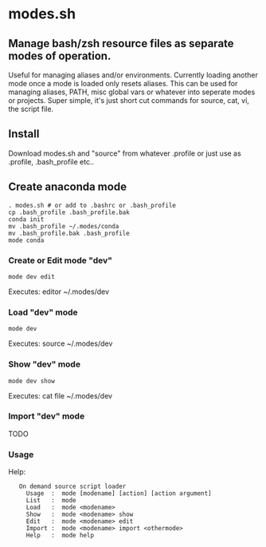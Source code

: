 # modes.sh
## Manage bash/zsh resource files as separate modes of operation.

Useful for managing aliases and/or environments.  Currently loading another mode once a mode is loaded only resets aliases. This can be used for managing aliases, PATH, misc global vars or whatever into seperate modes or projects.
Super simple, it's just short cut commands for source, cat, vi, the script file.

## Install
Download modes.sh and "source" from whatever .profile or just use as .profile, .bash_profile etc..

## Create anaconda mode
```
. modes.sh # or add to .bashrc or .bash_profile
cp .bash_profile .bash_profile.bak
conda init
mv .bash_profile ~/.modes/conda
mv .bash_profile.bak .bash_profile
mode conda
```

### Create or Edit mode "dev"
```
mode dev edit
```
Executes: editor ~/.modes/dev

### Load "dev" mode
```
mode dev
```
Executes: source ~/.modes/dev

### Show "dev" mode 
```
mode dev show
```
Executes: cat file ~/.modes/dev

### Import "dev" mode 
TODO

### Usage 
Help:
```
   On demand source script loader
     Usage  :  mode [modename] [action] [action argument]
     List   :  mode
     Load   :  mode <modename>
     Show   :  mode <modename> show
     Edit   :  mode <modename> edit
     Import :  mode <modename> import <othermode>
     Help   :  mode help
```

